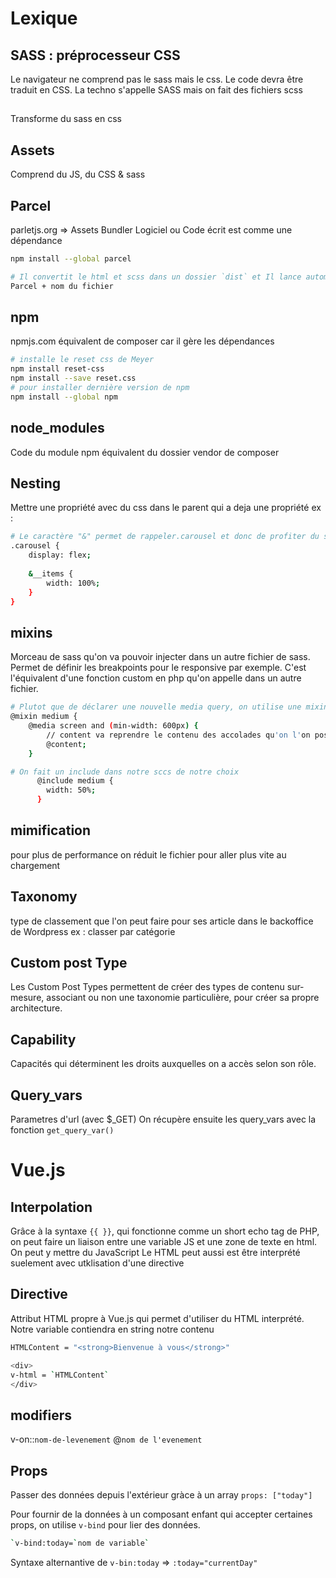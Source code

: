 # Lexique

## SASS : préprocesseur CSS

Le navigateur ne comprend pas le sass mais le css. Le code devra être traduit en CSS.
La techno s'appelle SASS mais on fait des fichiers scss

##

Transforme du sass en css

## Assets

Comprend du JS, du CSS & sass

## Parcel

parletjs.org => Assets Bundler
Logiciel ou Code écrit est comme une dépendance

```sh
npm install --global parcel
```

```sh
# Il convertit le html et scss dans un dossier `dist` et Il lance automatiquement un serveur de dev (comme serveur php)
Parcel + nom du fichier
```

## npm

npmjs.com
équivalent de composer car il gère les dépendances

```sh
# installe le reset css de Meyer
npm install reset-css
npm install --save reset.css
# pour installer dernière version de npm
npm install --global npm
```

## node_modules

Code du module npm
équivalent du dossier vendor de composer

## Nesting

Mettre une propriété avec du css dans le parent qui a deja une propriété
ex : 

```sh
# Le caractère "&" permet de rappeler.carousel et donc de profiter du sass
.carousel {
    display: flex;
    
    &__items {
        width: 100%;
    }
}
```

## mixins

Morceau de sass qu'on va pouvoir injecter dans un autre fichier de sass.
Permet de définir les breakpoints pour le responsive par exemple.
C'est l'équivalent d'une fonction custom en php qu'on appelle dans un autre fichier.

```sh
# Plutot que de déclarer une nouvelle media query, on utilise une mixin (dans un dossier abstract)
@mixin medium {
    @media screen and (min-width: 600px) {
        // content va reprendre le contenu des accolades qu'on l'on pose avec le @include
        @content;
    }
```

```sh
# On fait un include dans notre sccs de notre choix
      @include medium {
        width: 50%;
      }
```

## mimification

pour plus de performance on réduit le fichier pour aller plus vite au chargement


## Taxonomy

type de classement que l'on peut faire pour ses article dans le backoffice de Wordpress
ex : classer par catégorie

## Custom post Type

Les Custom Post Types permettent de créer des types de contenu sur-mesure, associant ou non une taxonomie particulière, pour créer sa propre architecture.

## Capability

Capacités qui déterminent les droits auxquelles on a accès selon son rôle.

## Query_vars

Parametres d'url (avec $_GET)
On récupère ensuite les query_vars avec la fonction `get_query_var()`

# Vue.js

## Interpolation

Grâce à la syntaxe `{{ }}`, qui fonctionne comme un short echo tag de PHP, on peut faire un liaison entre une variable JS et une zone de texte en html.
On peut y mettre du JavaScript 
Le HTML peut aussi est être interprété suelement avec utklisation d'une directive

## Directive

Attribut HTML propre à Vue.js qui permet d'utiliser du HTML interprété.
Notre variable contiendra en string notre contenu
```sh
HTMLContent = "<strong>Bienvenue à vous</strong>"
```

```sh
<div>
v-html = `HTMLContent`
</div>
```

## modifiers

v-on::`nom-de-levenement`
@`nom de l'evenement`


## Props

Passer des données depuis l'extérieur gràce à un array
`props: ["today"]`

Pour fournir de la données à un composant enfant qui accepter certaines props, on utilise `v-bind` pour lier des données.
```sh
`v-bind:today=`nom de variable`
```

Syntaxe alternantive de `v-bin:today` => `:today="currentDay"`

